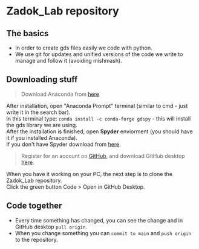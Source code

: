 # Zadok_Lab repository  
## The basics
+ In order to create gds files easily we code with python.  
+ We use git for updates and unified versions of the code we write to manage and follow it (avoiding mishmash).  


## Downloading stuff
>Download Anaconda from [here](https://www.anaconda.com/)  

After installation, open "Anaconda Prompt" terminal (similar to cmd - just write it in the search bar).  
In this terminal type: `conda install -c conda-forge gdspy` - this will install the gds library we are using.  
After the installation is finished, open **Spyder** enviorment (you should have it if you installed Anaconda).  
If you don't have Spyder download from [here](https://www.spyder-ide.org/).  

>Register for an account on [GitHub](https://github.com/), and download GitHub desktop [here](https://desktop.github.com/).  

When you have it working on your PC, the next step is to clone the Zadok_Lab repository.  
Click the green button Code > Open in GitHub Desktop.  


## Code together
+ Every time something has changed, you can see the change and in GitHub desktop `pull origin`.
+ When you change something you can `commit to main` and `push origin` to the repository.
